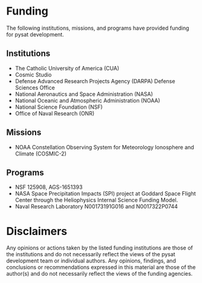 Funding
=======
The following institutions, missions, and programs have provided funding
for pysat development.

Institutions
------------
 - The Catholic University of America (CUA)
 - Cosmic Studio
 - Defense Advanced Research Projects Agency (DARPA) Defense Sciences Office
 - National Aeronautics and Space Administration (NASA)
 - National Oceanic and Atmospheric Administration (NOAA)
 - National Science Foundation (NSF)
 - Office of Naval Research (ONR)

Missions
--------
 - NOAA Constellation Observing System for Meteorology Ionosphere and Climate
   (COSMIC-2)

Programs
--------
 - NSF 125908, AGS-1651393
 - NASA Space Precipitation Impacts (SPI) project at Goddard Space Flight Center
   through the Heliophysics Internal Science Funding Model.
 - Naval Research Laboratory N00173191G016 and N0017322P0744
 
Disclaimers
===========
Any opinions or actions taken by the listed funding institutions are those of
the institutions and do not necessarily reflect the views of the pysat
development team or individual authors. Any opinions, findings, and conclusions
or recommendations expressed in this material are those of the author(s) and do
not necessarily reflect the views of the funding agencies.
